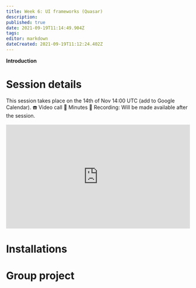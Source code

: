 ```yaml
---
title: Week 6: UI frameworks (Quasar)
description: 
published: true
date: 2021-09-19T11:14:49.904Z
tags: 
editor: markdown
dateCreated: 2021-09-19T11:12:24.402Z
---
```


**Introduction**

# Session details
This session takes place on the 14th of Nov 14:00 UTC (add to Google Calendar).
☎️ Video call
📝 Minutes
🔴 Recording: Will be made available after the session.

<div style="position: relative;padding-bottom: 56.25%;height: 0;margin-top:16px;">
  <iframe src="https://app.pitch.com/app/embed/54e3f307-b163-4aae-812a-6bfe82ee548d" allow="fullscreen" allowfullscreen="" width="100%" height="100%" style="border:0;position: absolute;top: 0;left: 0;"></iframe>
</div>


# Installations

# Group project